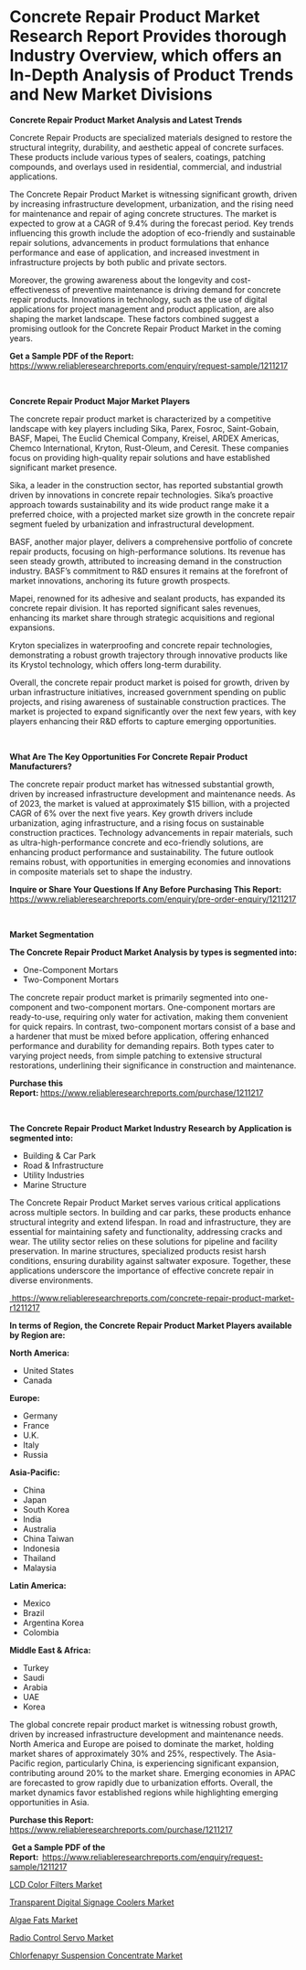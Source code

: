 <p><h1>Concrete Repair Product Market Research Report Provides thorough Industry Overview, which offers an In-Depth Analysis of Product Trends and New Market Divisions</h1></p><p><strong>Concrete Repair Product Market Analysis and Latest Trends</strong></p>
<p><p>Concrete Repair Products are specialized materials designed to restore the structural integrity, durability, and aesthetic appeal of concrete surfaces. These products include various types of sealers, coatings, patching compounds, and overlays used in residential, commercial, and industrial applications.</p><p>The Concrete Repair Product Market is witnessing significant growth, driven by increasing infrastructure development, urbanization, and the rising need for maintenance and repair of aging concrete structures. The market is expected to grow at a CAGR of 9.4% during the forecast period. Key trends influencing this growth include the adoption of eco-friendly and sustainable repair solutions, advancements in product formulations that enhance performance and ease of application, and increased investment in infrastructure projects by both public and private sectors. </p><p>Moreover, the growing awareness about the longevity and cost-effectiveness of preventive maintenance is driving demand for concrete repair products. Innovations in technology, such as the use of digital applications for project management and product application, are also shaping the market landscape. These factors combined suggest a promising outlook for the Concrete Repair Product Market in the coming years.</p></p>
<p><strong>Get a Sample PDF of the Report:&nbsp;</strong> <a href="https://www.reliableresearchreports.com/enquiry/request-sample/1211217?utm_campaign=120&utm_medium=2&utm_source=Github&utm_content=ia&utm_term=16122024&utm_id=concrete-repair-product">https://www.reliableresearchreports.com/enquiry/request-sample/1211217</a></p>
<p>&nbsp;</p>
<p><strong>Concrete Repair Product Major Market Players</strong></p>
<p><p>The concrete repair product market is characterized by a competitive landscape with key players including Sika, Parex, Fosroc, Saint-Gobain, BASF, Mapei, The Euclid Chemical Company, Kreisel, ARDEX Americas, Chemco International, Kryton, Rust-Oleum, and Ceresit. These companies focus on providing high-quality repair solutions and have established significant market presence.</p><p>Sika, a leader in the construction sector, has reported substantial growth driven by innovations in concrete repair technologies. Sika’s proactive approach towards sustainability and its wide product range make it a preferred choice, with a projected market size growth in the concrete repair segment fueled by urbanization and infrastructural development.</p><p>BASF, another major player, delivers a comprehensive portfolio of concrete repair products, focusing on high-performance solutions. Its revenue has seen steady growth, attributed to increasing demand in the construction industry. BASF’s commitment to R&D ensures it remains at the forefront of market innovations, anchoring its future growth prospects.</p><p>Mapei, renowned for its adhesive and sealant products, has expanded its concrete repair division. It has reported significant sales revenues, enhancing its market share through strategic acquisitions and regional expansions.</p><p>Kryton specializes in waterproofing and concrete repair technologies, demonstrating a robust growth trajectory through innovative products like its Krystol technology, which offers long-term durability.</p><p>Overall, the concrete repair product market is poised for growth, driven by urban infrastructure initiatives, increased government spending on public projects, and rising awareness of sustainable construction practices. The market is projected to expand significantly over the next few years, with key players enhancing their R&D efforts to capture emerging opportunities.</p></p>
<p>&nbsp;</p>
<p><strong>What Are The Key Opportunities For Concrete Repair Product Manufacturers?</strong></p>
<p><p>The concrete repair product market has witnessed substantial growth, driven by increased infrastructure development and maintenance needs. As of 2023, the market is valued at approximately $15 billion, with a projected CAGR of 6% over the next five years. Key growth drivers include urbanization, aging infrastructure, and a rising focus on sustainable construction practices. Technology advancements in repair materials, such as ultra-high-performance concrete and eco-friendly solutions, are enhancing product performance and sustainability. The future outlook remains robust, with opportunities in emerging economies and innovations in composite materials set to shape the industry.</p></p>
<p><strong>Inquire or Share Your Questions If Any Before Purchasing This Report:</strong> <a href="https://www.reliableresearchreports.com/enquiry/pre-order-enquiry/1211217?utm_campaign=120&utm_medium=2&utm_source=Github&utm_content=ia&utm_term=16122024&utm_id=concrete-repair-product">https://www.reliableresearchreports.com/enquiry/pre-order-enquiry/1211217</a></p>
<p>&nbsp;</p>
<p><strong>Market Segmentation</strong></p>
<p><strong>The Concrete Repair Product Market Analysis by types is segmented into:</strong></p>
<p><ul><li>One-Component Mortars</li><li>Two-Component Mortars</li></ul></p>
<p><p>The concrete repair product market is primarily segmented into one-component and two-component mortars. One-component mortars are ready-to-use, requiring only water for activation, making them convenient for quick repairs. In contrast, two-component mortars consist of a base and a hardener that must be mixed before application, offering enhanced performance and durability for demanding repairs. Both types cater to varying project needs, from simple patching to extensive structural restorations, underlining their significance in construction and maintenance.</p></p>
<p><strong>Purchase this Report:&nbsp;</strong><a href="https://www.reliableresearchreports.com/purchase/1211217?utm_campaign=120&utm_medium=2&utm_source=Github&utm_content=ia&utm_term=16122024&utm_id=concrete-repair-product">https://www.reliableresearchreports.com/purchase/1211217</a></p>
<p>&nbsp;</p>
<p><strong>The Concrete Repair Product Market Industry Research by Application is segmented into:</strong></p>
<p><ul><li>Building & Car Park</li><li>Road & Infrastructure</li><li>Utility Industries</li><li>Marine Structure</li></ul></p>
<p><p>The Concrete Repair Product Market serves various critical applications across multiple sectors. In building and car parks, these products enhance structural integrity and extend lifespan. In road and infrastructure, they are essential for maintaining safety and functionality, addressing cracks and wear. The utility sector relies on these solutions for pipeline and facility preservation. In marine structures, specialized products resist harsh conditions, ensuring durability against saltwater exposure. Together, these applications underscore the importance of effective concrete repair in diverse environments.</p></p>
<p><a href="https://www.reliableresearchreports.com/concrete-repair-product-market-r1211217?utm_campaign=120&utm_medium=2&utm_source=Github&utm_content=ia&utm_term=16122024&utm_id=concrete-repair-product">&nbsp;https://www.reliableresearchreports.com/concrete-repair-product-market-r1211217</a></p>
<p><strong>In terms of Region, the Concrete Repair Product Market Players available by Region are:</strong></p>
<p>
    <p> <strong> North America: </strong>
        <ul>
            <li>United States</li>
            <li>Canada</li>
        </ul>
        </p> 
    <p> <strong> Europe: </strong>
        <ul>
            <li>Germany</li>
            <li>France</li>
            <li>U.K.</li>
            <li>Italy</li>
            <li>Russia</li>
        </ul>
        </p> 
    <p> <strong> Asia-Pacific: </strong>
        <ul>
            <li>China</li>
            <li>Japan</li>
            <li>South Korea</li>
            <li>India</li>
            <li>Australia</li>
            <li>China Taiwan</li>
            <li>Indonesia</li>
            <li>Thailand</li>
            <li>Malaysia</li>
        </ul>
        </p> 
    <p> <strong> Latin America: </strong>
        <ul>
            <li>Mexico</li>
            <li>Brazil</li>
            <li>Argentina Korea</li>
            <li>Colombia</li>
        </ul>
        </p> 
    <p> <strong> Middle East & Africa: </strong>
        <ul>
            <li>Turkey</li>
            <li>Saudi</li>
            <li>Arabia</li>
            <li>UAE</li>
            <li>Korea</li>
        </ul>
    </p>
    </p>
<p><p>The global concrete repair product market is witnessing robust growth, driven by increased infrastructure development and maintenance needs. North America and Europe are poised to dominate the market, holding market shares of approximately 30% and 25%, respectively. The Asia-Pacific region, particularly China, is experiencing significant expansion, contributing around 20% to the market share. Emerging economies in APAC are forecasted to grow rapidly due to urbanization efforts. Overall, the market dynamics favor established regions while highlighting emerging opportunities in Asia.</p></p>
<p><strong>Purchase this Report: </strong><a href="https://www.reliableresearchreports.com/purchase/1211217?utm_campaign=120&utm_medium=2&utm_source=Github&utm_content=ia&utm_term=16122024&utm_id=concrete-repair-product">https://www.reliableresearchreports.com/purchase/1211217</a></p>
<p>&nbsp;<strong>Get a Sample PDF of the Report:&nbsp;&nbsp;</strong><a href="https://www.reliableresearchreports.com/enquiry/request-sample/1211217?utm_campaign=120&utm_medium=2&utm_source=Github&utm_content=ia&utm_term=16122024&utm_id=concrete-repair-product">https://www.reliableresearchreports.com/enquiry/request-sample/1211217</a></p>
<p><strong></strong></p>
<p><p><a href="https://www.linkedin.com/pulse/future-lcd-color-filters-market-structural-insights-cagr-projections-f5lyc?utm_campaign=120&utm_medium=2&utm_source=Github&utm_content=ia&utm_term=16122024&utm_id=concrete-repair-product">LCD Color Filters Market</a></p><p><a href="https://www.linkedin.com/pulse/transparent-digital-signage-coolers-market-size-share-analysis-8zxvc?utm_campaign=120&utm_medium=2&utm_source=Github&utm_content=ia&utm_term=16122024&utm_id=concrete-repair-product">Transparent Digital Signage Coolers Market</a></p><p><a href="https://www.linkedin.com/pulse/algae-fats-market-challenges-forecasts-development-iylxe?utm_campaign=120&utm_medium=2&utm_source=Github&utm_content=ia&utm_term=16122024&utm_id=concrete-repair-product">Algae Fats Market</a></p><p><a href="https://github.com/sofayahoo2023/Market-Research-Report-List-6/blob/main/radio-control-servo-market.md?utm_campaign=120&utm_medium=2&utm_source=Github&utm_content=ia&utm_term=16122024&utm_id=concrete-repair-product">Radio Control Servo Market</a></p><p><a href="https://github.com/joannesouthgate/Market-Research-Report-List-5/blob/main/chlorfenapyr-suspension-concentrate-market.md?utm_campaign=120&utm_medium=2&utm_source=Github&utm_content=ia&utm_term=16122024&utm_id=concrete-repair-product">Chlorfenapyr Suspension Concentrate Market</a></p></p>